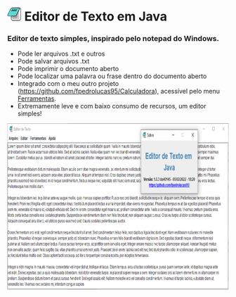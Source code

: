 <h1><img src="https://github.com/fpedrolucas95/Editor-de-Texto/raw/main/src/textEditor/editor.png" alt="" width="32" height="32" /> Editor de Texto em Java</h1><h3>Editor de texto simples, inspirado pelo notepad do Windows.</h3><ul><li>Pode ler arquivos .txt e outros</li><li>Pode salvar arquivos .txt</li><li>Pode imprimir o documento aberto</li><li>Pode localizar uma palavra ou frase dentro do documento aberto</li><li>Integrado com o meu outro projeto (<a href="https://github.com/fpedrolucas95/Calculadora">https://github.com/fpedrolucas95/Calculadora</a>), acess&iacute;vel pelo menu <span style="text-decoration: underline;">Ferramentas</span>.</li><li>Extremamente leve e com baixo consumo de recursos, um editor simples!</li></ul><p><img src="https://github.com/fpedrolucas95/Editor-de-Texto/raw/main/img/captura1.png" alt="Captura de tela" width="840" height="378" /></p>

